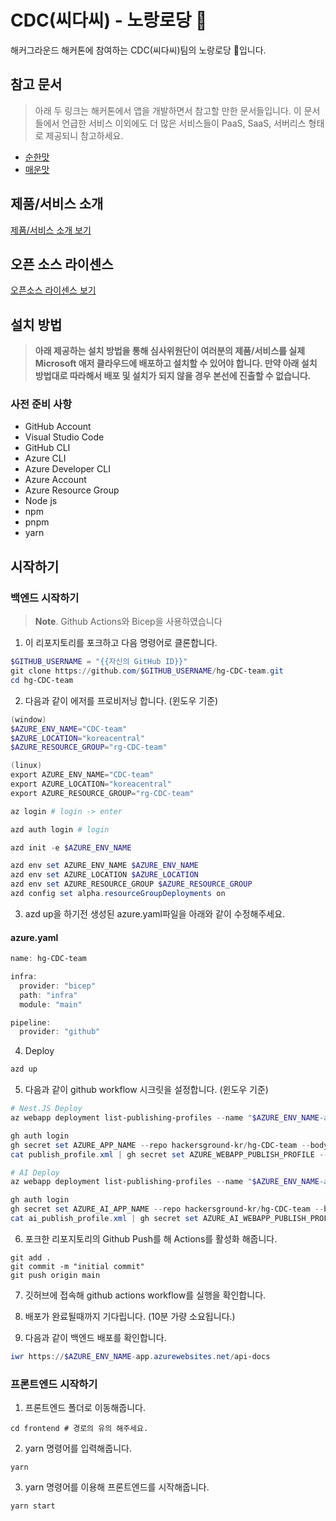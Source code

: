 # CDC(씨다씨) - 노랑로당 🌻

해커그라운드 해커톤에 참여하는 CDC(씨다씨)팀의 노랑로당 🌻입니다.

## 참고 문서

> 아래 두 링크는 해커톤에서 앱을 개발하면서 참고할 만한 문서들입니다. 이 문서들에서 언급한 서비스 이외에도 더 많은 서비스들이 PaaS, SaaS, 서버리스 형태로 제공되니 참고하세요.

- [순한맛](./REFERENCES_BASIC.md)
- [매운맛](./REFERENCES_ADVANCED.md)

## 제품/서비스 소개

<!-- 아래 링크는 지우지 마세요 -->
[제품/서비스 소개 보기](TOPIC.md)
<!-- 위 링크는 지우지 마세요 -->

## 오픈 소스 라이센스

<!-- 아래 링크는 지우지 마세요 -->
[오픈소스 라이센스 보기](./LICENSE)
<!-- 위 링크는 지우지 마세요 -->

## 설치 방법

> **아래 제공하는 설치 방법을 통해 심사위원단이 여러분의 제품/서비스를 실제 Microsoft 애저 클라우드에 배포하고 설치할 수 있어야 합니다. 만약 아래 설치 방법대로 따라해서 배포 및 설치가 되지 않을 경우 본선에 진출할 수 없습니다.**

### 사전 준비 사항

- GitHub Account
- Visual Studio Code
- GitHub CLI
- Azure CLI
- Azure Developer CLI
- Azure Account
- Azure Resource Group
- Node js
- npm
- pnpm
- yarn
  
## 시작하기

### 백엔드 시작하기

> **Note**. Github Actions와 Bicep을 사용하였습니다

1. 이 리포지토리를 포크하고 다음 명령어로 클론합니다.

```ps1
$GITHUB_USERNAME = "{{자신의 GitHub ID}}"
git clone https://github.com/$GITHUB_USERNAME/hg-CDC-team.git
cd hg-CDC-team
```

2. 다음과 같이 에저를 프로비저닝 합니다. (윈도우 기준)

```ps1
(window)
$AZURE_ENV_NAME="CDC-team"
$AZURE_LOCATION="koreacentral"
$AZURE_RESOURCE_GROUP="rg-CDC-team"

(linux)
export AZURE_ENV_NAME="CDC-team"
export AZURE_LOCATION="koreacentral"
export AZURE_RESOURCE_GROUP="rg-CDC-team"
```

```ps1
az login # login -> enter

azd auth login # login
```

```ps1
azd init -e $AZURE_ENV_NAME
```

```ps1
azd env set AZURE_ENV_NAME $AZURE_ENV_NAME
azd env set AZURE_LOCATION $AZURE_LOCATION
azd env set AZURE_RESOURCE_GROUP $AZURE_RESOURCE_GROUP
azd config set alpha.resourceGroupDeployments on
```

3. azd up을 하기전 생성된 azure.yaml파일을 아래와 같이 수정해주세요.
#### azure.yaml
```ps1
name: hg-CDC-team

infra:
  provider: "bicep"
  path: "infra"
  module: "main"

pipeline:
  provider: "github"
```

4. Deploy
```ps1
azd up
```

5. 다음과 같이 github workflow 시크릿을 설정합니다. (윈도우 기준)

```ps1
# Nest.JS Deploy
az webapp deployment list-publishing-profiles --name "$AZURE_ENV_NAME-app" --resource-group $AZURE_RESOURCE_GROUP --xml > publish_profile.xml

gh auth login
gh secret set AZURE_APP_NAME --repo hackersground-kr/hg-CDC-team --body "$AZURE_ENV_NAME"
cat publish_profile.xml | gh secret set AZURE_WEBAPP_PUBLISH_PROFILE --repo hackersground-kr/hg-CDC-team

# AI Deploy
az webapp deployment list-publishing-profiles --name "$AZURE_ENV_NAME-ai" --resource-group $AZURE_RESOURCE_GROUP --xml > ai_publish_profile.xml

gh auth login
gh secret set AZURE_AI_APP_NAME --repo hackersground-kr/hg-CDC-team --body "${AZURE_ENV_NAME}-ai"
cat ai_publish_profile.xml | gh secret set AZURE_AI_WEBAPP_PUBLISH_PROFILE --repo hackersground-kr/hg-CDC-team
```

6. 포크한 리포지토리의 Github Push를 해 Actions를 활성화 해줍니다.

```
git add .
git commit -m "initial commit"
git push origin main
```

7. 깃허브에 접속해 github actions workflow를 실행을 확인합니다.

8. 배포가 완료될때까지 기다립니다. (10분 가량 소요됩니다.)

9.  다음과 같이 백엔드 배포를 확인합니다.

```ps1
iwr https://$AZURE_ENV_NAME-app.azurewebsites.net/api-docs
```

### 프론트엔드 시작하기

1. 프론트엔드 폴더로 이동해줍니다.

```
cd frontend # 경로의 유의 해주세요.
```

2. yarn 명령어를 입력해줍니다.

```
yarn
```

3. yarn 명령어를 이용해 프론트엔드를 시작해줍니다.

```
yarn start
```
